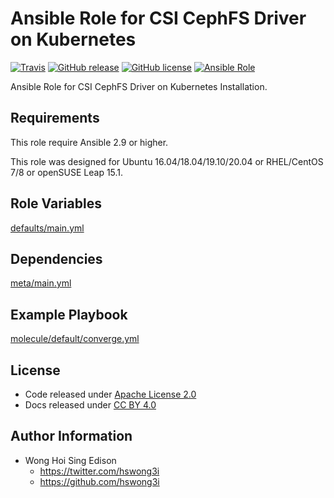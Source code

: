 # Ansible Role for CSI CephFS Driver on Kubernetes

[![Travis](https://img.shields.io/travis/com/alvistack/ansible-role-kubernetes_csi_cephfs.svg)](https://travis-ci.com/alvistack/ansible-role-kubernetes_csi_cephfs)
[![GitHub release](https://img.shields.io/github/release/alvistack/ansible-role-kubernetes_csi_cephfs.svg)](https://github.com/alvistack/ansible-role-kubernetes_csi_cephfs)
[![GitHub license](https://img.shields.io/github/license/alvistack/ansible-role-kubernetes_csi_cephfs.svg)](https://github.com/alvistack/ansible-role-kubernetes_csi_cephfs/blob/master/LICENSE)
[![Ansible Role](https://img.shields.io/badge/galaxy-alvistack.kubernetes_csi_cephfs-blue.svg)](https://galaxy.ansible.com/alvistack/kubernetes_csi_cephfs)

Ansible Role for CSI CephFS Driver on Kubernetes Installation.

## Requirements

This role require Ansible 2.9 or higher.

This role was designed for Ubuntu 16.04/18.04/19.10/20.04 or RHEL/CentOS 7/8 or openSUSE Leap 15.1.

## Role Variables

[defaults/main.yml](defaults/main.yml)

## Dependencies

[meta/main.yml](meta/main.yml)

## Example Playbook

[molecule/default/converge.yml](molecule/default/converge.yml)

## License

  - Code released under [Apache License 2.0](LICENSE)
  - Docs released under [CC BY 4.0](http://creativecommons.org/licenses/by/4.0/)

## Author Information

  - Wong Hoi Sing Edison
      - <https://twitter.com/hswong3i>
      - <https://github.com/hswong3i>
